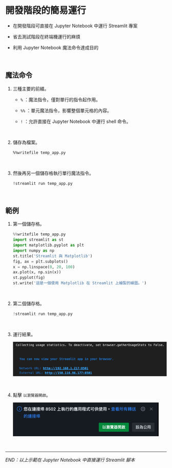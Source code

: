# 開發階段的簡易運行

- 在開發階段可直接在 Jupyter Notebook 中運行 Streamlit 專案

- 省去測試階段在終端機運行的麻煩

- 利用 Jupyter Notebook 魔法命令達成目的

</br>

## 魔法命令

1. 三種主要的前綴。

   - `%` ：魔法指令，僅對單行的指令起作用。

   - `%%` ：單元魔法指令，影響整個單元格的內容。

   - `!` ：允許直接在 Jupyter Notebook 中運行 shell 命令。

</br>

2. 儲存為檔案。
   
   ```bash
   %%writefile temp_app.py
   ```
</br>

3. 然後再另一個儲存格執行單行魔法指令。

   ```bash
   !streamlit run temp_app.py
   ```

<br>

## 範例

1. 第一個儲存格。
   
   ```python
   %%writefile temp_app.py
   import streamlit as st
   import matplotlib.pyplot as plt
   import numpy as np
   st.title('Streamlit 與 Matplotlib')
   fig, ax = plt.subplots()
   x = np.linspace(0, 20, 100)
   ax.plot(x, np.sin(x))
   st.pyplot(fig)
   st.write('這是一個使用 Matplotlib 在 Streamlit 上繪製的線圖。')
   ```

<br>

2. 第二個儲存格。
   
   ```python
   !streamlit run temp_app.py
   ```

<br>

3. 運行結果。
   
   ![](images/img_12.png)

<br>

4. 點擊 `以瀏覽器開啟`。

   ![](images/img_81.png)

<br>

___

_END：以上示範在 Jupyter Notebook 中直接運行 Streamlit 腳本_
